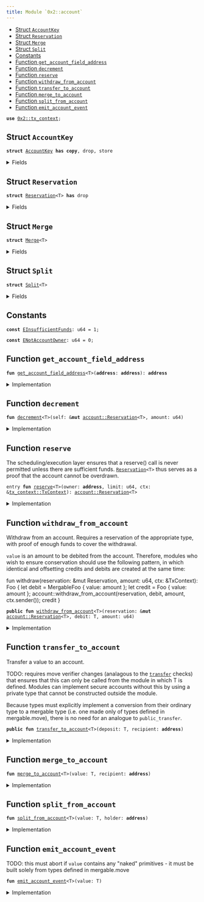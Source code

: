 ```yaml
---
title: Module `0x2::account`
---
```




-  [Struct `AccountKey`](#0x2_account_AccountKey)
-  [Struct `Reservation`](#0x2_account_Reservation)
-  [Struct `Merge`](#0x2_account_Merge)
-  [Struct `Split`](#0x2_account_Split)
-  [Constants](#@Constants_0)
-  [Function `get_account_field_address`](#0x2_account_get_account_field_address)
-  [Function `decrement`](#0x2_account_decrement)
-  [Function `reserve`](#0x2_account_reserve)
-  [Function `withdraw_from_account`](#0x2_account_withdraw_from_account)
-  [Function `transfer_to_account`](#0x2_account_transfer_to_account)
-  [Function `merge_to_account`](#0x2_account_merge_to_account)
-  [Function `split_from_account`](#0x2_account_split_from_account)
-  [Function `emit_account_event`](#0x2_account_emit_account_event)


<pre><code><b>use</b> <a href="../sui-framework/tx_context.md#0x2_tx_context">0x2::tx_context</a>;
</code></pre>



<a name="0x2_account_AccountKey"></a>

## Struct `AccountKey`



<pre><code><b>struct</b> <a href="../sui-framework/account.md#0x2_account_AccountKey">AccountKey</a> <b>has</b> <b>copy</b>, drop, store
</code></pre>



<details>
<summary>Fields</summary>


<dl>
<dt>
<code><b>address</b>: <b>address</b></code>
</dt>
<dd>

</dd>
<dt>
<code>ty: <a href="../move-stdlib/vector.md#0x1_vector">vector</a>&lt;u8&gt;</code>
</dt>
<dd>

</dd>
</dl>


</details>

<a name="0x2_account_Reservation"></a>

## Struct `Reservation`



<pre><code><b>struct</b> <a href="../sui-framework/account.md#0x2_account_Reservation">Reservation</a>&lt;T&gt; <b>has</b> drop
</code></pre>



<details>
<summary>Fields</summary>


<dl>
<dt>
<code>owner: <b>address</b></code>
</dt>
<dd>

</dd>
<dt>
<code>limit: u64</code>
</dt>
<dd>

</dd>
</dl>


</details>

<a name="0x2_account_Merge"></a>

## Struct `Merge`



<pre><code><b>struct</b> <a href="../sui-framework/account.md#0x2_account_Merge">Merge</a>&lt;T&gt;
</code></pre>



<details>
<summary>Fields</summary>


<dl>
<dt>
<code><b>address</b>: <b>address</b></code>
</dt>
<dd>

</dd>
<dt>
<code>value: T</code>
</dt>
<dd>

</dd>
</dl>


</details>

<a name="0x2_account_Split"></a>

## Struct `Split`



<pre><code><b>struct</b> <a href="../sui-framework/account.md#0x2_account_Split">Split</a>&lt;T&gt;
</code></pre>



<details>
<summary>Fields</summary>


<dl>
<dt>
<code><b>address</b>: <b>address</b></code>
</dt>
<dd>

</dd>
<dt>
<code>value: T</code>
</dt>
<dd>

</dd>
</dl>


</details>

<a name="@Constants_0"></a>

## Constants


<a name="0x2_account_EInsufficientFunds"></a>



<pre><code><b>const</b> <a href="../sui-framework/account.md#0x2_account_EInsufficientFunds">EInsufficientFunds</a>: u64 = 1;
</code></pre>



<a name="0x2_account_ENotAccountOwner"></a>



<pre><code><b>const</b> <a href="../sui-framework/account.md#0x2_account_ENotAccountOwner">ENotAccountOwner</a>: u64 = 0;
</code></pre>



<a name="0x2_account_get_account_field_address"></a>

## Function `get_account_field_address`



<pre><code><b>fun</b> <a href="../sui-framework/account.md#0x2_account_get_account_field_address">get_account_field_address</a>&lt;T&gt;(<b>address</b>: <b>address</b>): <b>address</b>
</code></pre>



<details>
<summary>Implementation</summary>


<pre><code><b>fun</b> <a href="../sui-framework/account.md#0x2_account_get_account_field_address">get_account_field_address</a>&lt;T&gt;(<b>address</b>: <b>address</b>): <b>address</b> {
    <b>let</b> ty = <a href="../move-stdlib/type_name.md#0x1_type_name_get_with_original_ids">type_name::get_with_original_ids</a>&lt;T&gt;().into_string().into_bytes();
    <b>let</b> key = <a href="../sui-framework/account.md#0x2_account_AccountKey">AccountKey</a> { <b>address</b>, ty };
    <b>return</b> field::hash_type_and_key(sui_account_root_address(), key)
}
</code></pre>



</details>

<a name="0x2_account_decrement"></a>

## Function `decrement`



<pre><code><b>fun</b> <a href="../sui-framework/account.md#0x2_account_decrement">decrement</a>&lt;T&gt;(self: &<b>mut</b> <a href="../sui-framework/account.md#0x2_account_Reservation">account::Reservation</a>&lt;T&gt;, amount: u64)
</code></pre>



<details>
<summary>Implementation</summary>


<pre><code><b>fun</b> <a href="../sui-framework/account.md#0x2_account_decrement">decrement</a>&lt;T&gt;(self: &<b>mut</b> <a href="../sui-framework/account.md#0x2_account_Reservation">Reservation</a>&lt;T&gt;, amount: u64) {
    <b>assert</b>!(self.limit &gt;= amount, <a href="../sui-framework/account.md#0x2_account_EInsufficientFunds">EInsufficientFunds</a>);
    self.limit = self.limit - amount;
}
</code></pre>



</details>

<a name="0x2_account_reserve"></a>

## Function `reserve`

The scheduling/execution layer ensures that a reserve() call is never permitted unless
there are sufficient funds. <code><a href="../sui-framework/account.md#0x2_account_Reservation">Reservation</a>&lt;T&gt;</code> thus serves as a proof that the account
cannot be overdrawn.


<pre><code>entry <b>fun</b> <a href="../sui-framework/account.md#0x2_account_reserve">reserve</a>&lt;T&gt;(owner: <b>address</b>, limit: u64, ctx: &<a href="../sui-framework/tx_context.md#0x2_tx_context_TxContext">tx_context::TxContext</a>): <a href="../sui-framework/account.md#0x2_account_Reservation">account::Reservation</a>&lt;T&gt;
</code></pre>



<details>
<summary>Implementation</summary>


<pre><code>entry <b>fun</b> <a href="../sui-framework/account.md#0x2_account_reserve">reserve</a>&lt;T&gt;(owner: <b>address</b>, limit: u64, ctx: &TxContext): <a href="../sui-framework/account.md#0x2_account_Reservation">Reservation</a>&lt;T&gt; {
    // TODO: handle sponsored transactions and (in the future) multi-agent transactions
    <b>assert</b>!(ctx.sender() == owner, <a href="../sui-framework/account.md#0x2_account_ENotAccountOwner">ENotAccountOwner</a>);
    <b>return</b> <a href="../sui-framework/account.md#0x2_account_Reservation">Reservation</a> { owner, limit }
}
</code></pre>



</details>

<a name="0x2_account_withdraw_from_account"></a>

## Function `withdraw_from_account`

Withdraw from an account.
Requires a reservation of the appropriate type, with proof of enough funds to cover the
withdrawal.

<code>value</code> is an amount to be debited from the account. Therefore, modules who wish to
ensure conservation should use the following pattern, in which identical and offsetting
credits and debits are created at the same time:

fun withdraw(reservation: &mut Reservation<Foo>, amount: u64, ctx: &TxContext): Foo {
let debit = MergableFoo { value: amount };
let credit = Foo { value: amount };
account::withdraw_from_account(reservation, debit, amount, ctx.sender());
credit
}


<pre><code><b>public</b> <b>fun</b> <a href="../sui-framework/account.md#0x2_account_withdraw_from_account">withdraw_from_account</a>&lt;T&gt;(reservation: &<b>mut</b> <a href="../sui-framework/account.md#0x2_account_Reservation">account::Reservation</a>&lt;T&gt;, debit: T, amount: u64)
</code></pre>



<details>
<summary>Implementation</summary>


<pre><code><b>public</b> <b>fun</b> <a href="../sui-framework/account.md#0x2_account_withdraw_from_account">withdraw_from_account</a>&lt;T&gt;(
    // reservation proves that the <a href="../sui-framework/account.md#0x2_account">account</a> <b>has</b> enough funds, and that the withdrawal
    // is authorized
    reservation: &<b>mut</b> <a href="../sui-framework/account.md#0x2_account_Reservation">Reservation</a>&lt;T&gt;,
    // debit is a typed wrapper around `amount`. It must contain the same value
    // <b>as</b> is stored in `amount`. iiuc we should be able <b>to</b> remove this duplication when
    // signatures are available.
    debit: T,
    amount: u64,
) {
    // Conservation: aborts <b>if</b> reservation is insufficient
    reservation.<a href="../sui-framework/account.md#0x2_account_decrement">decrement</a>(amount);
    <b>let</b> account_address = <a href="../sui-framework/account.md#0x2_account_get_account_field_address">get_account_field_address</a>&lt;T&gt;(reservation.owner);
    // Conservation:
    // - `debit` will be subtracted from the <a href="../sui-framework/account.md#0x2_account">account</a>
    // - No new reservations will be issued without taking into <a href="../sui-framework/account.md#0x2_account">account</a> the debit.
    <a href="../sui-framework/account.md#0x2_account_split_from_account">split_from_account</a>(debit, account_address);
}
</code></pre>



</details>

<a name="0x2_account_transfer_to_account"></a>

## Function `transfer_to_account`

Transfer a value to an account.

TODO: requires move verifier changes (analagous to the <code><a href="../sui-framework/transfer.md#0x2_transfer">transfer</a></code> checks) that ensures that
this can only be called from the module in which T is defined. Modules can implement secure
accounts without this by using a private type that cannot be constructed outside the module.

Because types must explicitly implement a conversion from their ordinary type to a mergable
type (i.e. one made only of types defined in mergable.move), there is no need for an analogue
to <code>public_transfer</code>.


<pre><code><b>public</b> <b>fun</b> <a href="../sui-framework/account.md#0x2_account_transfer_to_account">transfer_to_account</a>&lt;T&gt;(deposit: T, recipient: <b>address</b>)
</code></pre>



<details>
<summary>Implementation</summary>


<pre><code><b>public</b> <b>fun</b> <a href="../sui-framework/account.md#0x2_account_transfer_to_account">transfer_to_account</a>&lt;T&gt;(deposit: T, recipient: <b>address</b>) {
    // Conservation: deposit is consumed here, and is guaranteed <b>to</b> be merged
    // into the recipient <a href="../sui-framework/account.md#0x2_account">account</a>.
    <b>let</b> account_address = <a href="../sui-framework/account.md#0x2_account_get_account_field_address">get_account_field_address</a>&lt;T&gt;(recipient);
    <a href="../sui-framework/account.md#0x2_account_merge_to_account">merge_to_account</a>(deposit, account_address)
}
</code></pre>



</details>

<a name="0x2_account_merge_to_account"></a>

## Function `merge_to_account`



<pre><code><b>fun</b> <a href="../sui-framework/account.md#0x2_account_merge_to_account">merge_to_account</a>&lt;T&gt;(value: T, recipient: <b>address</b>)
</code></pre>



<details>
<summary>Implementation</summary>


<pre><code><b>fun</b> <a href="../sui-framework/account.md#0x2_account_merge_to_account">merge_to_account</a>&lt;T&gt;(value: T, recipient: <b>address</b>) {
    <a href="../sui-framework/account.md#0x2_account_emit_account_event">emit_account_event</a>(<a href="../sui-framework/account.md#0x2_account_Merge">Merge</a> { <b>address</b>: recipient, value });
}
</code></pre>



</details>

<a name="0x2_account_split_from_account"></a>

## Function `split_from_account`



<pre><code><b>fun</b> <a href="../sui-framework/account.md#0x2_account_split_from_account">split_from_account</a>&lt;T&gt;(value: T, holder: <b>address</b>)
</code></pre>



<details>
<summary>Implementation</summary>


<pre><code><b>fun</b> <a href="../sui-framework/account.md#0x2_account_split_from_account">split_from_account</a>&lt;T&gt;(value: T, holder: <b>address</b>) {
    <a href="../sui-framework/account.md#0x2_account_emit_account_event">emit_account_event</a>(<a href="../sui-framework/account.md#0x2_account_Split">Split</a> { <b>address</b>: holder, value });
}
</code></pre>



</details>

<a name="0x2_account_emit_account_event"></a>

## Function `emit_account_event`

TODO: this must abort if <code>value</code> contains any "naked" primitives - it must be built
solely from types defined in mergable.move


<pre><code><b>fun</b> <a href="../sui-framework/account.md#0x2_account_emit_account_event">emit_account_event</a>&lt;T&gt;(value: T)
</code></pre>



<details>
<summary>Implementation</summary>


<pre><code><b>native</b> <b>fun</b> <a href="../sui-framework/account.md#0x2_account_emit_account_event">emit_account_event</a>&lt;T&gt;(value: T);
</code></pre>



</details>

